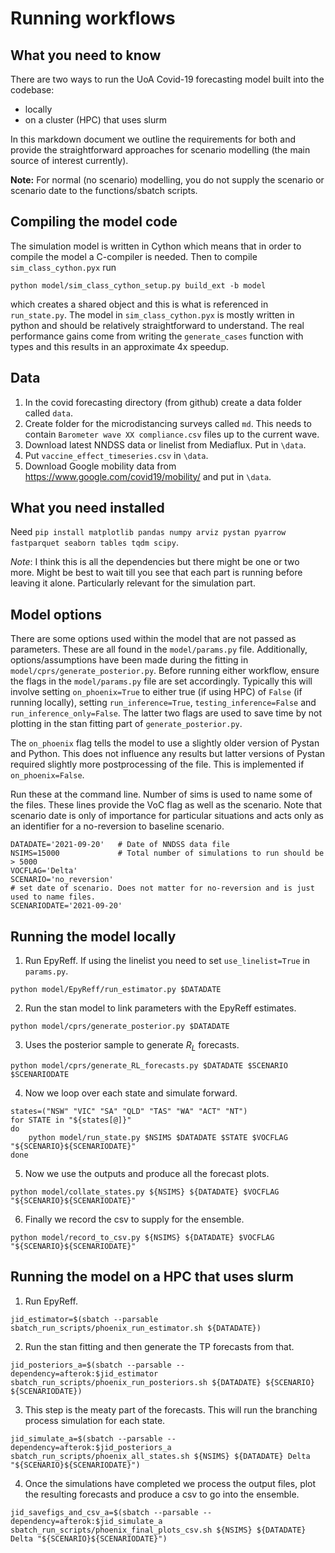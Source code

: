 # Running workflows

## What you need to know
There are two ways to run the UoA Covid-19 forecasting model built into the codebase: 
- locally
- on a cluster (HPC) that uses slurm
  
In this markdown document we outline the requirements for both and provide the straightforward approaches for scenario modelling (the main source of interest currently).

**Note:** For normal (no scenario) modelling, you do not supply the scenario or scenario date to the functions/sbatch scripts. 

## Compiling the model code
The simulation model is written in Cython which means that in order to compile the model a C-compiler is needed. Then to compile `sim_class_cython.pyx` run
```
python model/sim_class_cython_setup.py build_ext -b model 
```
which creates a shared object and this is what is referenced in `run_state.py`. The model in `sim_class_cython.pyx` is mostly written in python and should be relatively straightforward to understand. The real performance gains come from writing the `generate_cases` function with types and this results in an approximate 4x speedup. 

## Data
1. In the covid forecasting directory (from github) create a data folder called `data`. 
2. Create folder for the microdistancing surveys called `md`. This needs to contain `Barometer wave XX compliance.csv` files up to the current wave. 
3. Download latest NNDSS data or linelist from Mediaflux. Put in `\data`.
4. Put `vaccine_effect_timeseries.csv` in `\data`.
5. Download Google mobility data from https://www.google.com/covid19/mobility/ and put in `\data`.

## What you need installed
Need `pip install matplotlib pandas numpy arviz pystan pyarrow fastparquet seaborn tables tqdm scipy`.

*Note*: I think this is all the dependencies but there might be one or two more. Might be best to wait till you see that each part is running before leaving it alone. Particularly relevant for the simulation part.
## Model options

There are some options used within the model that are not passed as parameters. These are all found in the `model/params.py` file. Additionally, options/assumptions have been made during the fitting in `model/cprs/generate_posterior.py`. Before running either workflow, ensure the flags in the `model/params.py` file are set accordingly. Typically this will involve setting `on_phoenix=True` to either true (if using HPC) of `False` (if running locally), setting `run_inference=True`, `testing_inference=False` and `run_inference_only=False`. The latter two flags are used to save time by not plotting in the stan fitting part of `generate_posterior.py`. 

The `on_phoenix` flag tells the model to use a slightly older version of Pystan and Python. This does not influence any results but latter versions of Pystan required slightly more postprocessing of the file. This is implemented if `on_phoenix=False`.

Run these at the command line. Number of sims is used to name some of the files. These lines provide the VoC flag as well as the scenario. Note that scenario date is only of importance for particular situations and acts only as an identifier for a no-reversion to baseline scenario. 
```
DATADATE='2021-09-20'   # Date of NNDSS data file
NSIMS=15000             # Total number of simulations to run should be > 5000
VOCFLAG='Delta'
SCENARIO='no_reversion'
# set date of scenario. Does not matter for no-reversion and is just used to name files. 
SCENARIODATE='2021-09-20'       
```

## Running the model locally 

1. Run EpyReff. If using the linelist you need to set `use_linelist=True` in `params.py`.
```
python model/EpyReff/run_estimator.py $DATADATE
```
2. Run the stan model to link parameters with the EpyReff estimates.
```
python model/cprs/generate_posterior.py $DATADATE 
```
3. Uses the posterior sample to generate $R_L$ forecasts. 
```
python model/cprs/generate_RL_forecasts.py $DATADATE $SCENARIO $SCENARIODATE
```
4. Now we loop over each state and simulate forward. 
```
states=("NSW" "VIC" "SA" "QLD" "TAS" "WA" "ACT" "NT")
for STATE in "${states[@]}"
do
    python model/run_state.py $NSIMS $DATADATE $STATE $VOCFLAG "${SCENARIO}${SCENARIODATE}"
done
```
5. Now we use the outputs and produce all the forecast plots. 
```
python model/collate_states.py ${NSIMS} ${DATADATE} $VOCFLAG "${SCENARIO}${SCENARIODATE}"
```
6. Finally we record the csv to supply for the ensemble. 
```
python model/record_to_csv.py ${NSIMS} ${DATADATE} $VOCFLAG "${SCENARIO}${SCENARIODATE}"
```

## Running the model on a HPC that uses slurm
1. Run EpyReff.
```
jid_estimator=$(sbatch --parsable sbatch_run_scripts/phoenix_run_estimator.sh ${DATADATE})
```
2. Run the stan fitting and then generate the TP forecasts from that. 
```
jid_posteriors_a=$(sbatch --parsable --dependency=afterok:$jid_estimator sbatch_run_scripts/phoenix_run_posteriors.sh ${DATADATE} ${SCENARIO} ${SCENARIODATE})
```
3. This step is the meaty part of the forecasts. This will run the branching process simulation for each state.
```
jid_simulate_a=$(sbatch --parsable --dependency=afterok:$jid_posteriors_a sbatch_run_scripts/phoenix_all_states.sh ${NSIMS} ${DATADATE} Delta "${SCENARIO}${SCENARIODATE}")
```
4. Once the simulations have completed we process the output files, plot the resulting forecasts and produce a csv to go into the ensemble.
```
jid_savefigs_and_csv_a=$(sbatch --parsable --dependency=afterok:$jid_simulate_a sbatch_run_scripts/phoenix_final_plots_csv.sh ${NSIMS} ${DATADATE} Delta "${SCENARIO}${SCENARIODATE}")
```


